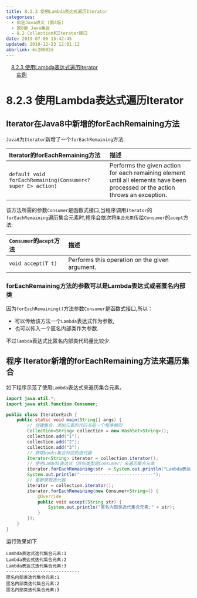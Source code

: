 ```yaml
---
title: 8.2.3 使用Lambda表达式遍历Iterator
categories: 
  - 疯狂Java讲义 (第4版)
  - 第8章 Java集合
  - 8.2 Collection和Iterator接口
date: 2019-07-06 15:42:45
updated: 2019-12-23 12:01:13
abbrlink: 6c20082d
---
```

<div id='my_toc'><a href="/JavaReadingNotes/6c20082d/#8-2-3-使用Lambda表达式遍历Iterator" class="header_1">8.2.3 使用Lambda表达式遍历Iterator</a>&nbsp;<br><a href="/JavaReadingNotes/6c20082d/#实例" class="header_2">实例</a>&nbsp;<br></div>
<style>.header_1{margin-left: 1em;}.header_2{margin-left: 2em;}.header_3{margin-left: 3em;}.header_4{margin-left: 4em;}.header_5{margin-left: 5em;}.header_6{margin-left: 6em;}</style>
<!--more-->
<script>if (navigator.platform.search('arm')==-1){document.getElementById('my_toc').style.display = 'none';}var e,p = document.getElementsByTagName('p');while (p.length>0) {e = p[0];e.parentElement.removeChild(e);}</script>

<!--end-->
<!--SSTStart-->
# 8.2.3 使用Lambda表达式遍历Iterator
## Iterator在Java8中新增的forEachRemaining方法
`Java8`为`Iterator`新增了一个`forEachRemaining`方法:

|Iterator的forEachRemaining方法|描述|
|:--|:--|
|`default void forEachRemaining(Consumer<? super E> action)`|Performs the given action for each remaining element until all elements have been processed or the action throws an exception.|

该方法所需的参数`Consumer`是函数式接口,当程序调用`Iterator`的`forEachRemaining`遍历集合元素时,程序会依次将`集合元素`传给`Consumer`的`acept`方法:

|`Consumer`的`acept`方法|描述|
|:--|:--|
|`void accept(T t)`|Performs this operation on the given argument.|

### forEachRemaining方法的参数可以是Lambda表达式或者匿名内部类
因为`forEachRemaining()`方法参数`Consumer`是函数式接口,所以：
- 可以传给该方法一个`Lambda`表达式作为参数,
- 也可以传入一个匿名内部类作为参数.

不过`lambda`表达式比匿名内部类代码量比较少.
<!--SSTStop-->
## 程序 Iterator新增的forEachRemaining方法来遍历集合
如下程序示范了使用`Lambda`表达式来遍历集合元素。
```java
import java.util.*;
import java.util.function.Consumer;

public class IteratorEach {
    public static void main(String[] args) {
        // 创建集合、添加元素的代码与前一个程序相同
        Collection<String> collection = new HashSet<String>();
        collection.add("1");
        collection.add("2");
        collection.add("3");
        // 获取books集合对应的迭代器
        Iterator<String> iterator = collection.iterator();
        // 使用Lambda表达式（目标类型是Comsumer）来遍历集合元素
        iterator.forEachRemaining(str -> System.out.println("Lambda表达式迭代集合元素:" + str));
        System.out.println("----------------------------");
        // 重新获取迭代器
        iterator = collection.iterator();
        iterator.forEachRemaining(new Consumer<String>() {
            @Override
            public void accept(String str) {
                System.out.println("匿名内部类迭代集合元素:" + str);
            }
        });
    }
}
```
运行效果如下
```
Lambda表达式迭代集合元素:1
Lambda表达式迭代集合元素:2
Lambda表达式迭代集合元素:3
----------------------------
匿名内部类迭代集合元素:1
匿名内部类迭代集合元素:2
匿名内部类迭代集合元素:3
```
